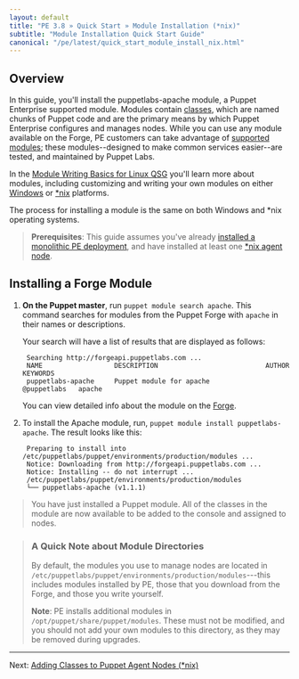 ```yaml
---
layout: default
title: "PE 3.8 » Quick Start » Module Installation (*nix)"
subtitle: "Module Installation Quick Start Guide"
canonical: "/pe/latest/quick_start_module_install_nix.html"
---
```


## Overview

In this guide, you'll install the puppetlabs-apache module, a Puppet Enterprise supported module. Modules contain [classes](/puppet/3.8/reference/lang_classes.html), which are named chunks of Puppet code and are the primary means by which Puppet Enterprise configures and manages nodes.  While you can use any module available on the Forge, PE customers can take advantage of [supported modules](http://forge.puppetlabs.com/supported); these modules--designed to make common services easier--are tested, and maintained by Puppet Labs.

In the [Module Writing Basics for Linux QSG](./quick_writing_nix.html) you'll learn more about modules, including customizing and writing your own modules on either [Windows](./quick_writing_windows.html) or [*nix](./quick_writing_nix.html) platforms.

The process for installing a module is the same on both Windows and *nix operating systems.

> **Prerequisites**: This guide assumes you've already [installed a monolithic PE deployment](./quick_start_install_mono.html), and have installed at least one [*nix agent node](./quick_start_install_agents_nix.html).

## Installing a Forge Module

1. **On the Puppet master**, run `puppet module search apache`. This command searches for modules from the Puppet Forge with `apache` in their names or descriptions.

   Your search will have a list of results that are displayed as follows:

        Searching http://forgeapi.puppetlabs.com ...
        NAME                  DESCRIPTION                           AUTHOR        KEYWORDS
        puppetlabs-apache     Puppet module for apache              @puppetlabs   apache


   You can view detailed info about the module on the [Forge](http://forge.puppetlabs.com/puppetlabs/apache).

2. To install the Apache module, run, `puppet module install puppetlabs-apache`. The result looks like this:

        Preparing to install into /etc/puppetlabs/puppet/environments/production/modules ...
        Notice: Downloading from http://forgeapi.puppetlabs.com ...
        Notice: Installing -- do not interrupt ...
        /etc/puppetlabs/puppet/environments/production/modules
        └── puppetlabs-apache (v1.1.1)

> You have just installed a Puppet module. All of the classes in the module are now available to be added to the console and assigned to nodes.

> ### A Quick Note about Module Directories
>
>By default, the modules you use to manage nodes are located in `/etc/puppetlabs/puppet/environments/production/modules`---this includes modules installed by PE, those that you download from the Forge, and those you write yourself.
>
>**Note**: PE installs additional modules in `/opt/puppet/share/puppet/modules`. These must not be modified, and you should not add your own modules to this directory, as they may be removed during upgrades.





--------

Next: [Adding Classes to Puppet Agent Nodes (*nix)](./quick_start_adding_class_nix.html)
